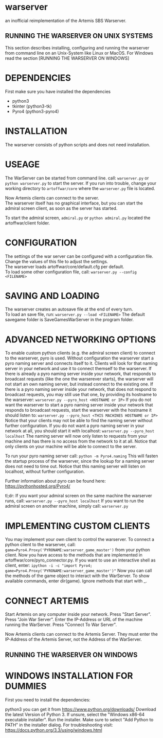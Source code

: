 # warserver
an inofficial reimplementation of the Artemis SBS Warserver.


## RUNNING THE WARSERVER ON UNIX SYSTEMS
This section describes installing, configuring and running the warserver from command line on an Unix-System like Linux or MacOS. For Windows read the section [RUNNING THE WARSERVER ON WINDOWS]

# DEPENDENCIES
First make sure you have installed the dependencies
* python3
* tkinter (python3-tk)
* Pyro4 (python3-pyro4) 

# INSTALLATION
The warserver consists of python scripts and does not need installation.

# USEAGE
The WarServer can be started from command line. 
    call:
	`warserver.py`
    or
	`python warserver.py`
    to start the server. 
    If you run into trouble, change your working directory to `artoffwar/core` where the `warserver.py` file is located.

Now Artemis clients can connect to the server.  
The warserver itself has no graphical interface, but you can start the admiral screen client, as soon as the server has started.

To start the admiral screen, 
	`admiral.py`
    or
	`python admiral.py`
    located the artoffwar/client folder.

# CONFIGURATION
The settings of the war server can be configured with a configuration file.  
Change the values of this file to adjust the settings.  
The warserver loads artoffwar/core/default.cfg per default.  
To load some other configuration file, call:
	`warserver.py --config <FILENAME>`


# SAVING AND LOADING
The warserver creates an autosave file at the end of every turn.  
    To load an save file, run:
	`warserver.py --load <FILENAME>`
    The default savegame folder is SaveGamesWarServer in the program folder.


# ADVANCED NETWORKING OPTIONS
To enable custom python clients (e.g. the admiral screen client) to connect to the warserver, pyro is used.
Without configuration the warserver start a pyro naming server and connects itself to it. Clients will look for that naming server in your network and use it to connect themself to the warserver.
If there is already a pyro naming server inside your network, that responds to broadcast requests (like the one the warserever starts), the warserver will not start an own naming server, but instead connect to the existing one.
If there is a pyro naming server inside your network, that does not respond to broadcast requests, you may still use that one, by providing its hostname to the warserver:
	`warserver.py --pyro_host <HOSTNAME or IP>`
If you do not want the warserver to start a pyro naming server inside your network that responds to broadcast requests, start the warserver with the hostname it should listen to:
	`warserver.py --pyro_host <THIS MACHINES HOSTNAME or IP>`
Notice that your clients may not be able to find the naming server without further configuration.
If you do not want a pyro naming server in your network at all, you should start it with localhost:
	`warserver.py --pyro_host localhost`
The naming server will now only listen to requests from your machine and has there is no access from the network to it at all. Notice that only clients on your machine will be able to connect to the server.

To run your pyro naming server call:
	`python -m Pyro4.naming`
This will fasten the startup process of the warserver, since the lookup for a naming server does not need to time out. Notice that this naming server will listen on localhost, without further configuration.

Further information about pyro can be found here:
https://pythonhosted.org/Pyro4/

tl;dr:
If you want your admiral screen on the same machine the warserver runs, call:
	`warserver.py --pyro_host localhost`
If you want to run the admiral screen on another machine, simply call:
	`warserver.py`
	

# IMPLEMENTING CUSTOM CLIENTS
You may implement your own client to control the warserver.
To connect a python client to the warserver, call:
	`game=Pyro4.Proxy('PYRONAME:warserver_game_master')`
from your python client. Now you have access to the methods that are implemented in artoffwar/core/pyro_connector.py. 
If you want to use an interactive shell as client, enter:
	`ipython -i -c "import Pyro4; game=Pyro4.Proxy('PYRONAME:warserver_game_master')"`
Now you can call the methods of the game object to interact with the WarServer.
To show available commands, enter dir(game). Ignore methods that start with _.


# CONNECT ARTEMIS
Start Artemis on any computer inside your network.
Press "Start Server".
Press "Join War Server".
Enter the IP-Address or URL of the machine running the WarServer.
Press "Connect To War Server".

Now Artemis clients can connect to the Artemis Server.
They must enter the IP-Address of the Artemis Server, not the Address of the WarServer.


## RUNNING THE WARSERVER ON WINDOWS
# WINDOWS INSTALLATION FOR DUMMIES
First you need to install the dependencies:

python3
you can get it from https://www.python.org/downloads/ 
Download the latest Version of Python 3.
If unsure, select the "Windows x86-64 executable installer".
Run the installer. Make sure to select "Add Python to PATH" in the installer dialog.
For troubleshooting visit: https://docs.python.org/3.3/using/windows.html
